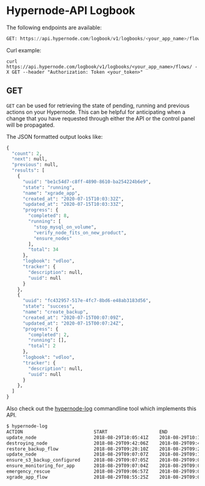 # Hypernode-API Logbook

The following endpoints are available:

```python
GET: https://api.hypernode.com/logbook/v1/logbooks/<your_app_name>/flows/
```

Curl example:
```
curl https://api.hypernode.com/logbook/v1/logbooks/<your_app_name>/flows/ -X GET --header "Authorization: Token <your_token>"
```

## GET
`GET` can be used for retrieving the state of pending, running and previous actions on your Hypernode. This can be helpful for anticipating when a change that you have requested through either the API or the control panel will be propagated. 

The JSON formatted output looks like:
```python
{
  "count": 2,
  "next": null,
  "previous": null,
  "results": [
    {
      "uuid": "be1c54d7-c8ff-4890-8610-ba254224b6e9",
      "state": "running",
      "name": "xgrade_app",
      "created_at": "2020-07-15T10:03:32Z",
      "updated_at": "2020-07-15T10:03:33Z",
      "progress": {
        "completed": 8,
        "running": [
          "stop_mysql_on_volume",
          "verify_node_fits_on_new_product",
          "ensure_nodes"
        ],
        "total": 34
      },
      "logbook": "vdloo",
      "tracker": {
        "description": null,
        "uuid": null
      }
    },
    {
      "uuid": "fc432957-517e-4fc7-8bd6-e48ab3183d56",
      "state": "success",
      "name": "create_backup",
      "created_at": "2020-07-15T00:07:09Z",
      "updated_at": "2020-07-15T00:07:24Z",
      "progress": {
        "completed": 2,
        "running": [],
        "total": 2
      },
      "logbook": "vdloo",
      "tracker": {
        "description": null,
        "uuid": null
      }
    },
  ]
}
```

Also check out the [hypernode-log](https://support.hypernode.com/changelog/release-5664-follow-migration-process-from-the-commandline/) commandline tool which implements this API.

```bash
$ hypernode-log
ACTION                        	START               	END                 	STATE   	TASKS	RUNNING
update_node                   	2018-08-29T10:05:41Z	2018-08-29T10:11:07Z	success 	4/4 	finished
destroying_node               	2018-08-29T09:42:06Z	2018-08-29T09:42:44Z	success 	7/7 	finished
restore_backup_flow           	2018-08-29T09:20:10Z	2018-08-29T09:26:38Z	success 	21/21	finished
update_node                   	2018-08-29T09:07:07Z	2018-08-29T09:13:34Z	success 	4/4 	finished
ensure_s3_backup_configured   	2018-08-29T09:07:05Z	2018-08-29T09:09:26Z	success 	5/5 	finished
ensure_monitoring_for_app     	2018-08-29T09:07:04Z	2018-08-29T09:09:13Z	success 	6/6 	finished
emergency_rescue              	2018-08-29T09:06:57Z	2018-08-29T09:07:05Z	success 	32/32	finished
xgrade_app_flow               	2018-08-29T08:55:25Z	2018-08-29T09:07:03Z	success 	24/24	finished
```

